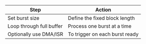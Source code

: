 | Step                     | Action                         |
| ------------------------ | ------------------------------ |
| Set burst size           | Define the fixed block length  |
| Loop through full buffer | Process one burst at a time    |
| Optionally use DMA/ISR   | To trigger on each burst ready |
